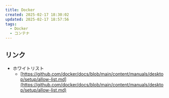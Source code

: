 ```yaml
---
title: Docker
created: 2025-02-17 18:30:02
updated: 2025-02-17 18:57:56
tags:
  - Docker
  - コンテナ
---
```

## リンク
- ホワイトリスト
	- [https://github.com/docker/docs/blob/main/content/manuals/desktop/setup/allow-list.md](https://github.com/docker/docs/blob/main/content/manuals/desktop/setup/allow-list.md)